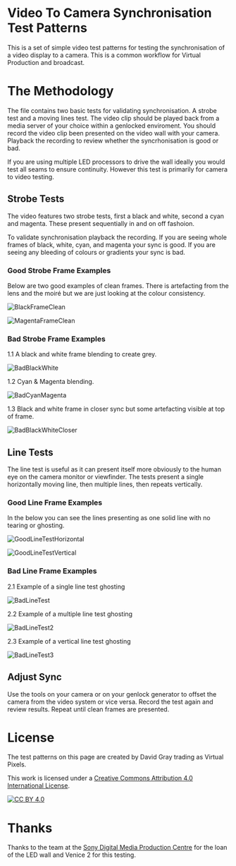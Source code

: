 # Video To Camera Synchronisation Test Patterns

This is a set of simple video test patterns for testing the synchronisation of a video display to a camera. This is a common workflow for Virtual Production and broadcast. 

# The Methodology

The file contains two basic tests for validating synchronisation. A strobe test and a moving lines test. The video clip should be played back from a media server of your choice within a genlocked enviroment. You should record the video clip been presented on the video wall with your camera. Playback the recording to review whether the syncrhonisation is good or bad. 

If you are using multiple LED processors to drive the wall ideally you would test all seams to ensure continuity. However this test is primarily for camera to video testing.

## Strobe Tests

The video features two strobe tests, first a black and white, second a cyan and magenta. These present sequentially in and on off fashoion. 

To validate synchronisation playback the recording. If you are seeing whole frames of black, white, cyan, and magenta your sync is good. If you are seeing any bleeding of colours or gradients your sync is bad. 

### Good Strobe Frame Examples
Below are two good examples of clean frames. There is artefacting from the lens and the moiré but we are just looking at the colour consistency. 

![BlackFrameClean](https://github.com/user-attachments/assets/e742261c-ad89-47db-975d-e599a69d8ed5)

![MagentaFrameClean](https://github.com/user-attachments/assets/83662627-e2f4-4f8f-9c7d-1e74a0cfa385)

### Bad Strobe Frame Examples
1.1 A black and white frame blending to create grey.

![BadBlackWhite](https://github.com/user-attachments/assets/c64c5f7a-ec9a-4a88-ac99-625c066a861b)

1.2 Cyan & Magenta blending.

![BadCyanMagenta](https://github.com/user-attachments/assets/05c3230d-9d90-4a51-8722-83b45cfb6763)

1.3 Black and white frame in closer sync but some artefacting visible at top of frame. 

![BadBlackWhiteCloser](https://github.com/user-attachments/assets/63f2a740-1df2-45f6-843f-4838f562348e)

## Line Tests
The line test is useful as it can present itself more obviously to the human eye on the camera monitor or viewfinder. The tests present a single horizontally moving line, then multiple lines, then repeats vertically. 

### Good Line Frame Examples
In the below you can see the lines presenting as one solid line with no tearing or ghosting. 

![GoodLineTestHorizontal](https://github.com/user-attachments/assets/72767b8a-9703-41c9-a027-8e10e017bbdc)

![GoodLineTestVertical](https://github.com/user-attachments/assets/f9d63a85-17e9-458c-a552-5521f5893634)

### Bad Line Frame Examples

2.1 Example of a single line test ghosting

![BadLineTest](https://github.com/user-attachments/assets/8efaa213-f0a5-48d6-b6e7-bd74dfb8ff55)

2.2 Example of a multiple line test ghosting

![BadLineTest2](https://github.com/user-attachments/assets/cce34a9f-f5ae-4a5c-a057-5d61644f3f80)

2.3 Example of a vertical line test ghosting

![BadLineTest3](https://github.com/user-attachments/assets/f530c1e6-bd0a-45e9-80b0-b71753342bf7)

## Adjust Sync
Use the tools on your camera or on your genlock generator to offset the camera from the video system or vice versa. Record the test again and review results. Repeat until clean frames are presented. 

# License

The test patterns on this page are created by David Gray trading as Virtual Pixels. 

This work is licensed under a
[Creative Commons Attribution 4.0 International License][cc-by].

[![CC BY 4.0][cc-by-image]][cc-by]

[cc-by]: http://creativecommons.org/licenses/by/4.0/
[cc-by-image]: https://i.creativecommons.org/l/by/4.0/88x31.png
[cc-by-shield]: https://img.shields.io/badge/License-CC%20BY%204.0-lightgrey.svg

# Thanks

Thanks to the team at the [Sony Digital Media Production Centre](https://pro.sony/en_GB/solutions/cinematography/digital-motion-picture-centre-europe) for the loan of the LED wall and Venice 2 for this testing. 
